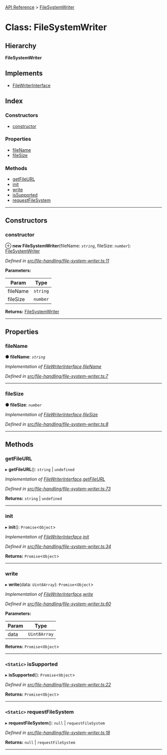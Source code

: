 [API Reference](../README.md) > [FileSystemWriter](../classes/filesystemwriter.md)

# Class: FileSystemWriter

## Hierarchy

**FileSystemWriter**

## Implements

* [FileWriterInterface](../interfaces/filewriterinterface.md)

## Index

### Constructors

* [constructor](filesystemwriter.md#constructor)

### Properties

* [fileName](filesystemwriter.md#filename)
* [fileSize](filesystemwriter.md#filesize)

### Methods

* [getFileURL](filesystemwriter.md#getfileurl)
* [init](filesystemwriter.md#init)
* [write](filesystemwriter.md#write)
* [isSupported](filesystemwriter.md#issupported)
* [requestFileSystem](filesystemwriter.md#requestfilesystem)

---

## Constructors

<a id="constructor"></a>

###  constructor

⊕ **new FileSystemWriter**(fileName: *`string`*, fileSize: *`number`*): [FileSystemWriter](filesystemwriter.md)

*Defined in [src/file-handling/file-system-writer.ts:11](https://github.com/repux/repux-lib/blob/09025a1/src/file-handling/file-system-writer.ts#L11)*

**Parameters:**

| Param | Type |
| ------ | ------ |
| fileName | `string` |
| fileSize | `number` |

**Returns:** [FileSystemWriter](filesystemwriter.md)

___

## Properties

<a id="filename"></a>

###  fileName

**● fileName**: *`string`*

*Implementation of [FileWriterInterface](../interfaces/filewriterinterface.md).[fileName](../interfaces/filewriterinterface.md#filename)*

*Defined in [src/file-handling/file-system-writer.ts:7](https://github.com/repux/repux-lib/blob/09025a1/src/file-handling/file-system-writer.ts#L7)*

___
<a id="filesize"></a>

###  fileSize

**● fileSize**: *`number`*

*Implementation of [FileWriterInterface](../interfaces/filewriterinterface.md).[fileSize](../interfaces/filewriterinterface.md#filesize)*

*Defined in [src/file-handling/file-system-writer.ts:8](https://github.com/repux/repux-lib/blob/09025a1/src/file-handling/file-system-writer.ts#L8)*

___

## Methods

<a id="getfileurl"></a>

###  getFileURL

▸ **getFileURL**():  `string` &#124; `undefined`

*Implementation of [FileWriterInterface](../interfaces/filewriterinterface.md).[getFileURL](../interfaces/filewriterinterface.md#getfileurl)*

*Defined in [src/file-handling/file-system-writer.ts:73](https://github.com/repux/repux-lib/blob/09025a1/src/file-handling/file-system-writer.ts#L73)*

**Returns:**  `string` &#124; `undefined`

___
<a id="init"></a>

###  init

▸ **init**(): `Promise`<`Object`>

*Implementation of [FileWriterInterface](../interfaces/filewriterinterface.md).[init](../interfaces/filewriterinterface.md#init)*

*Defined in [src/file-handling/file-system-writer.ts:34](https://github.com/repux/repux-lib/blob/09025a1/src/file-handling/file-system-writer.ts#L34)*

**Returns:** `Promise`<`Object`>

___
<a id="write"></a>

###  write

▸ **write**(data: *`Uint8Array`*): `Promise`<`Object`>

*Implementation of [FileWriterInterface](../interfaces/filewriterinterface.md).[write](../interfaces/filewriterinterface.md#write)*

*Defined in [src/file-handling/file-system-writer.ts:60](https://github.com/repux/repux-lib/blob/09025a1/src/file-handling/file-system-writer.ts#L60)*

**Parameters:**

| Param | Type |
| ------ | ------ |
| data | `Uint8Array` |

**Returns:** `Promise`<`Object`>

___
<a id="issupported"></a>

### `<Static>` isSupported

▸ **isSupported**(): `Promise`<`Object`>

*Defined in [src/file-handling/file-system-writer.ts:22](https://github.com/repux/repux-lib/blob/09025a1/src/file-handling/file-system-writer.ts#L22)*

**Returns:** `Promise`<`Object`>

___
<a id="requestfilesystem"></a>

### `<Static>` requestFileSystem

▸ **requestFileSystem**():  `null` &#124; `requestFileSystem`

*Defined in [src/file-handling/file-system-writer.ts:18](https://github.com/repux/repux-lib/blob/09025a1/src/file-handling/file-system-writer.ts#L18)*

**Returns:**  `null` &#124; `requestFileSystem`

___

